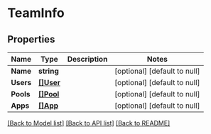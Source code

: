 # TeamInfo

## Properties
Name | Type | Description | Notes
------------ | ------------- | ------------- | -------------
**Name** | **string** |  | [optional] [default to null]
**Users** | [**[]User**](User.md) |  | [optional] [default to null]
**Pools** | [**[]Pool**](Pool.md) |  | [optional] [default to null]
**Apps** | [**[]App**](App.md) |  | [optional] [default to null]

[[Back to Model list]](../README.md#documentation-for-models) [[Back to API list]](../README.md#documentation-for-api-endpoints) [[Back to README]](../README.md)


